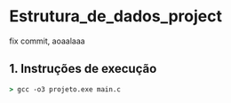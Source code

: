# Estrutura_de_dados_project
fix commit, aoaalaaa

## 1. Instruções de execução
```cmd
> gcc -o3 projeto.exe main.c
```